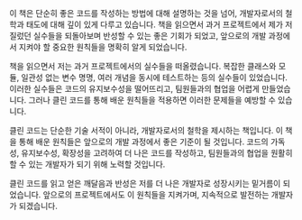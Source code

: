 이 책은 단순히 좋은 코드를 작성하는 방법에 대해 설명하는 것을 넘어, 개발자로서의 철학과 태도에 대해 깊이 있게 다루고 있습니다. 책을 읽으면서 과거 프로젝트에서 제가 저질렀던 실수들을 되돌아보며 반성할 수 있는 좋은 기회가 되었고, 앞으로의 개발 과정에서 지켜야 할 중요한 원칙들을 명확히 알게 되었습니다.

책을 읽으면서 저는 과거 프로젝트에서의 실수들을 떠올렸습니다. 복잡한 클래스와 모듈, 일관성 없는 변수 명명, 여러 개념을 동시에 테스트하는 등의 실수들이 있었습니다. 이러한 실수들은 코드의 유지보수성을 떨어뜨리고, 팀원들과의 협업을 어렵게 만들었습니다. 그러나 클린 코드를 통해 배운 원칙들을 적용하면 이러한 문제들을 예방할 수 있습니다.

클린 코드는 단순한 기술 서적이 아니라, 개발자로서의 철학을 제시하는 책입니다. 이 책을 통해 배운 원칙들은 앞으로의 개발 과정에서 좋은 기준이 될 것입니다. 코드의 가독성, 유지보수성, 확장성을 고려하여 더 나은 코드를 작성하고, 팀원들과의 협업을 원활히 할 수 있는 개발자가 되기 위해 노력할 것입니다.

클린 코드를 읽고 얻은 깨달음과 반성은 저를 더 나은 개발자로 성장시키는 밑거름이 되었습니다. 앞으로의 프로젝트에서도 이 원칙들을 지켜가며, 지속적으로 발전하는 개발자가 되겠습니다.